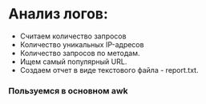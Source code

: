 # Анализ логов:

* Считаем количество запросов
* Количество уникальных IP-адресов
* Количество запросов по методам.
* Ищем самый популярный URL. 
* Cоздаем отчет в виде текстового файла - report.txt.

### Пользуемся в основном awk
